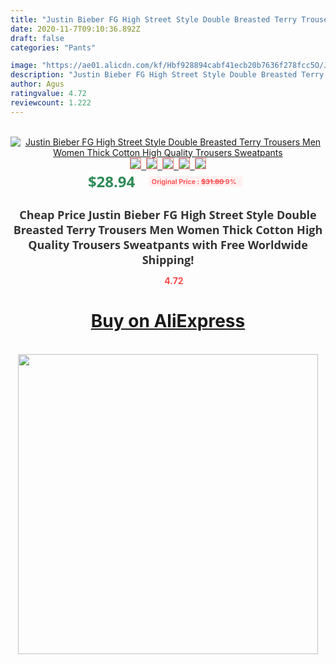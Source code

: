 ```yaml
---
title: "Justin Bieber FG High Street Style Double Breasted Terry Trousers Men Women Thick Cotton High Quality Trousers Sweatpants"
date: 2020-11-7T09:10:36.892Z
draft: false
categories: "Pants"

image: "https://ae01.alicdn.com/kf/Hbf928894cabf41ecb20b7636f278fcc5O/Justin-Bieber-FG-High-Street-Style-Double-Breasted-Terry-Trousers-Men-Women-Thick-Cotton-High-Quality.jpg"
description: "Justin Bieber FG High Street Style Double Breasted Terry Trousers Men Women Thick Cotton High Quality Trousers Sweatpants"
author: Agus
ratingvalue: 4.72
reviewcount: 1.222
---
```

<br>
<div style="text-align: center;">
<a href="https://s.click.aliexpress.com/e/_AlIaVJ" target="_blank" rel="nofollow noopener noreferrer"><img alt="Justin Bieber FG High Street Style Double Breasted Terry Trousers Men Women Thick Cotton High Quality Trousers Sweatpants" class="magnifier-image" src="https://ae01.alicdn.com/kf/Hbf928894cabf41ecb20b7636f278fcc5O/Justin-Bieber-FG-High-Street-Style-Double-Breasted-Terry-Trousers-Men-Women-Thick-Cotton-High-Quality.jpg_640x640.jpg">
<br>
<img style="border:1px solid salmon" src="https://ae01.alicdn.com/kf/Hbf928894cabf41ecb20b7636f278fcc5O/Justin-Bieber-FG-High-Street-Style-Double-Breasted-Terry-Trousers-Men-Women-Thick-Cotton-High-Quality.jpg_120x120.jpg">&nbsp;&nbsp;<img style="border:1px solid salmon" src="https://ae01.alicdn.com/kf/Hbb1a64613ac141b4b95b4021c4ef1c96M/Justin-Bieber-FG-High-Street-Style-Double-Breasted-Terry-Trousers-Men-Women-Thick-Cotton-High-Quality.jpg_120x120.jpg">&nbsp;&nbsp;<img style="border:1px solid salmon" src="https://ae01.alicdn.com/kf/H245fd0f238ea4e4bb98fb971f45df427g/Justin-Bieber-FG-High-Street-Style-Double-Breasted-Terry-Trousers-Men-Women-Thick-Cotton-High-Quality.jpg_120x120.jpg">&nbsp;&nbsp;<img style="border:1px solid salmon" src="https://ae01.alicdn.com/kf/H02671457ac78465598bb0fafd58a345bL/Justin-Bieber-FG-High-Street-Style-Double-Breasted-Terry-Trousers-Men-Women-Thick-Cotton-High-Quality.jpg_120x120.jpg">&nbsp;&nbsp;<img style="border:1px solid salmon" src="https://ae01.alicdn.com/kf/Ha81007eb33a34c1abc7217cc945783f8I/Justin-Bieber-FG-High-Street-Style-Double-Breasted-Terry-Trousers-Men-Women-Thick-Cotton-High-Quality.jpg_120x120.jpg"></a></div><br0>
<div style="text-align: center;"><span style="background-color: white; border: 0px; box-sizing: border-box; color: seagreen; display: inline-block; font-family: &quot;open sans&quot; , &quot;arial&quot; , &quot;helvetica&quot; , sans-serif , &quot;heiti&quot;; font-size: 24px; font-stretch: inherit; font-weight: 700; line-height: inherit; margin: 0px 10px 0px 0px; padding: 0px; vertical-align: middle;">$28.94 </span>
<span style="background: rgb(255 , 241 , 241); border-radius: 3px; border: 0px; box-sizing: border-box; color: #ff4747; display: inline-block; font-family: inherit; font-size: 12px; font-stretch: inherit; font-style: inherit; font-variant: inherit; font-weight: 600; line-height: inherit; margin: 0px; padding: 2px 5px; transform: scale(0.9); vertical-align: middle;">Original Price : <b style="text-decoration: line-through;">$31.80 </b> 9%&nbsp;&nbsp;</span></div>
<h1 style="color: #333333; display: inline-block; font-family: &quot;open sans&quot; , &quot;arial&quot; , &quot;helvetica&quot; , sans-serif , &quot;heiti&quot;; font-size: 18px; font-stretch: inherit; font-weight: 700; text-align: center;">Cheap Price Justin Bieber FG High Street Style Double Breasted Terry Trousers Men Women Thick Cotton High Quality Trousers Sweatpants with Free Worldwide Shipping!</h1>
<div style="color: #ff4747; text-align: center;">
<img src="https://4.bp.blogspot.com/-M0ZcTcb-5uY/XleCXlxnR4I/AAAAAAAAAEc/OrjgMkXV1oMQFaCRZj5HQwOCBcu3w1FegCPcBGAYYCw/s1600/star.png" style="height: 15px;">&nbsp;<b>4.72</b></div>
<div class="button_cont" align="center"><a class="buynow_a" href="https://s.click.aliexpress.com/e/_AlIaVJ" target="_blank" rel="nofollow noopener noreferrer"><H1>Buy on AliExpress</H1></a></div><br>
<div class="separator" style="clear: both; text-align: center;">
<img src="https://lh3.googleusercontent.com/-pTy5HemUv9M/XlePHvY0dAI/AAAAAAAAAE4/0nX5iRUoIWY8eMW9Dpxeirr157OZliDIgCLcBGAsYHQ/s1600/badge.gif" width="480">
</div>
